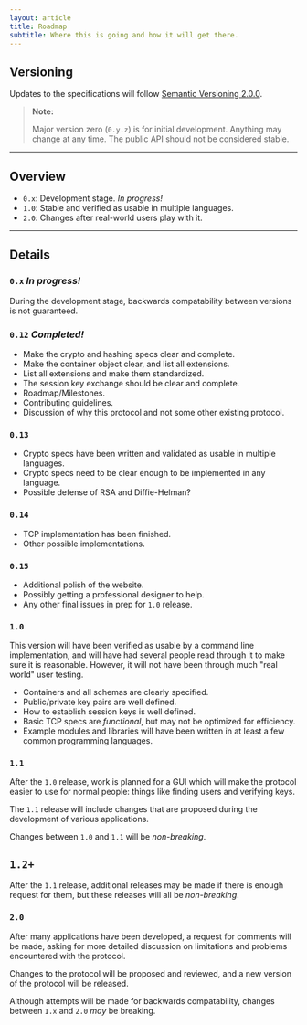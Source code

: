```yaml
---
layout: article
title: Roadmap
subtitle: Where this is going and how it will get there.
---
```



## Versioning

Updates to the specifications will follow
[Semantic Versioning 2.0.0](http://semver.org/).

> **Note:**
>
> Major version zero (`0.y.z`) is for initial development.
> Anything may change at any time. The public API should
> not be considered stable.

---

## Overview

* `0.x`: Development stage. *In progress!*
* `1.0`: Stable and verified as usable in multiple languages.
* `2.0`: Changes after real-world users play with it.

---

## Details

### `0.x` *In progress!*

During the development stage, backwards compatability
between versions is not guaranteed.

### `0.12` *Completed!*

* Make the crypto and hashing specs clear and complete.
* Make the container object clear, and list all extensions.
* List all extensions and make them standardized.
* The session key exchange should be clear and complete.
* Roadmap/Milestones.
* Contributing guidelines.
* Discussion of why this protocol and not some other existing protocol.

### `0.13`

* Crypto specs have been written and validated as usable in multiple languages.
* Crypto specs need to be clear enough to be implemented in any language.
* Possible defense of RSA and Diffie-Helman?

### `0.14`

* TCP implementation has been finished.
* Other possible implementations.

### `0.15`

* Additional polish of the website.
* Possibly getting a professional designer to help.
* Any other final issues in prep for `1.0` release.

### `1.0`

This version will have been verified as usable by a command
line implementation, and will have had several people read
through it to make sure it is reasonable. However, it will
not have been through much "real world" user testing.

* Containers and all schemas are clearly specified.
* Public/private key pairs are well defined.
* How to establish session keys is well defined.
* Basic TCP specs are *functional*, but may not be
  optimized for efficiency.
* Example modules and libraries will have been written
  in at least a few common programming languages.

### `1.1`

After the `1.0` release, work is planned for a GUI
which will make the protocol easier to use for normal
people: things like finding users and verifying keys.

The `1.1` release will include changes that are proposed
during the development of various applications.

Changes between `1.0` and `1.1` will be *non-breaking*.

## `1.2+`

After the `1.1` release, additional releases may be
made if there is enough request for them, but these
releases will all be *non-breaking*.

### `2.0`

After many applications have been developed, a request for
comments will be made, asking for more detailed discussion
on limitations and problems encountered with the protocol.

Changes to the protocol will be proposed and reviewed, and
a new version of the protocol will be released.

Although attempts will be made for backwards compatability,
changes between `1.x` and `2.0` *may* be breaking.
